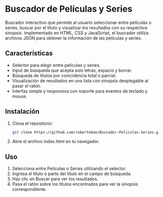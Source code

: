 # Buscador de Películas y Series

Buscador interactivo que permite al usuario seleccionar entre películas o series, buscar por el título y visualizar los resultados con su respectiva sinopsis. Implementado en HTML, CSS y JavaScript, el buscador utiliza archivos JSON para obtener la información de las películas y series.

## Características

- Selector para elegir entre películas y series.
- Input de búsqueda que acepta solo letras, espacio y borrar.
- Búsqueda de títulos por coincidencia total o parcial.
- Visualización de resultados en una lista con sinopsis desplegable al pasar el ratón.
- Interfaz simple y responsiva con soporte para eventos de teclado y mouse.

## Instalación

1. Clona el repositorio:
   ```bash
   git clone https://github.com/roberteban/Buscador-Peliculas-Series.git
2. Abre el archivo index.html en tu navegador.

## Uso
1. Selecciona entre Películas o Series utilizando el selector.
2. Ingresa el título o parte del título en el campo de búsqueda.
3. Haz clic en Buscar para ver los resultados.
4. Pasa el ratón sobre los títulos encontrados para ver la sinopsis correspondiente.
